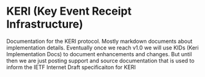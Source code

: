 # KERI (Key Event Receipt Infrastructure)

Documentation for the KERI protocol. Mostly markdown documents about implementation details. Eventually once we reach v1.0 we will use KIDs (Keri Implementation Docs) to document enhancements and changes. But until then we are just posting support and source documentation that is used to inform the IETF Internet Draft specificaiton for KERI
